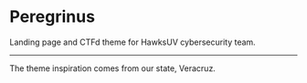 # Peregrinus
Landing page and CTFd theme for HawksUV cybersecurity team.

---
The theme inspiration comes from our state, Veracruz.